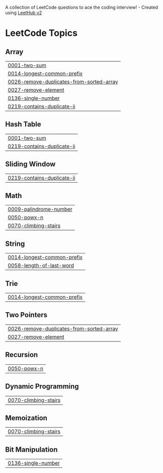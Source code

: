 A collection of LeetCode questions to ace the coding interview! - Created using [LeetHub v2](https://github.com/arunbhardwaj/LeetHub-2.0)
<!---LeetCode Topics Start-->
# LeetCode Topics
## Array
|  |
| ------- |
| [0001-two-sum](https://github.com/22A91A6119/leetcodeproblems/tree/master/0001-two-sum) |
| [0014-longest-common-prefix](https://github.com/22A91A6119/leetcodeproblems/tree/master/0014-longest-common-prefix) |
| [0026-remove-duplicates-from-sorted-array](https://github.com/22A91A6119/leetcodeproblems/tree/master/0026-remove-duplicates-from-sorted-array) |
| [0027-remove-element](https://github.com/22A91A6119/leetcodeproblems/tree/master/0027-remove-element) |
| [0136-single-number](https://github.com/22A91A6119/leetcodeproblems/tree/master/0136-single-number) |
| [0219-contains-duplicate-ii](https://github.com/22A91A6119/leetcodeproblems/tree/master/0219-contains-duplicate-ii) |
## Hash Table
|  |
| ------- |
| [0001-two-sum](https://github.com/22A91A6119/leetcodeproblems/tree/master/0001-two-sum) |
| [0219-contains-duplicate-ii](https://github.com/22A91A6119/leetcodeproblems/tree/master/0219-contains-duplicate-ii) |
## Sliding Window
|  |
| ------- |
| [0219-contains-duplicate-ii](https://github.com/22A91A6119/leetcodeproblems/tree/master/0219-contains-duplicate-ii) |
## Math
|  |
| ------- |
| [0009-palindrome-number](https://github.com/22A91A6119/leetcodeproblems/tree/master/0009-palindrome-number) |
| [0050-powx-n](https://github.com/22A91A6119/leetcodeproblems/tree/master/0050-powx-n) |
| [0070-climbing-stairs](https://github.com/22A91A6119/leetcodeproblems/tree/master/0070-climbing-stairs) |
## String
|  |
| ------- |
| [0014-longest-common-prefix](https://github.com/22A91A6119/leetcodeproblems/tree/master/0014-longest-common-prefix) |
| [0058-length-of-last-word](https://github.com/22A91A6119/leetcodeproblems/tree/master/0058-length-of-last-word) |
## Trie
|  |
| ------- |
| [0014-longest-common-prefix](https://github.com/22A91A6119/leetcodeproblems/tree/master/0014-longest-common-prefix) |
## Two Pointers
|  |
| ------- |
| [0026-remove-duplicates-from-sorted-array](https://github.com/22A91A6119/leetcodeproblems/tree/master/0026-remove-duplicates-from-sorted-array) |
| [0027-remove-element](https://github.com/22A91A6119/leetcodeproblems/tree/master/0027-remove-element) |
## Recursion
|  |
| ------- |
| [0050-powx-n](https://github.com/22A91A6119/leetcodeproblems/tree/master/0050-powx-n) |
## Dynamic Programming
|  |
| ------- |
| [0070-climbing-stairs](https://github.com/22A91A6119/leetcodeproblems/tree/master/0070-climbing-stairs) |
## Memoization
|  |
| ------- |
| [0070-climbing-stairs](https://github.com/22A91A6119/leetcodeproblems/tree/master/0070-climbing-stairs) |
## Bit Manipulation
|  |
| ------- |
| [0136-single-number](https://github.com/22A91A6119/leetcodeproblems/tree/master/0136-single-number) |
<!---LeetCode Topics End-->